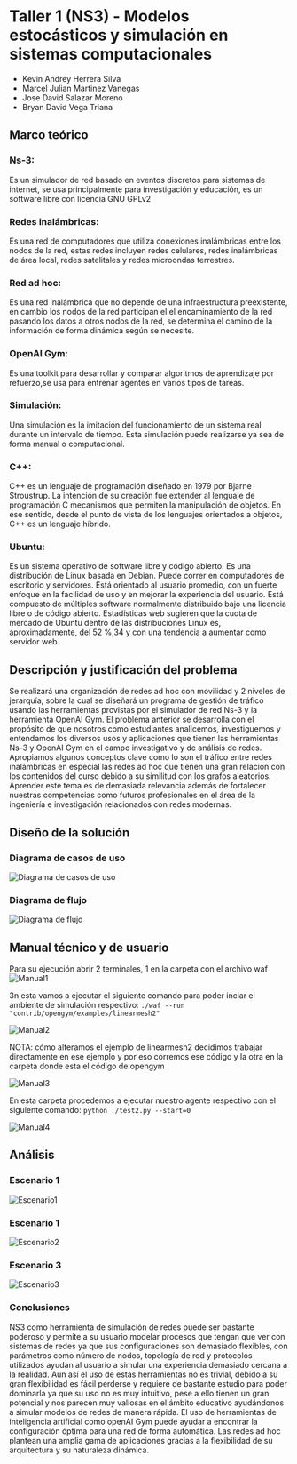 # Taller 1 (NS3) - Modelos estocásticos y simulación en sistemas computacionales 

- Kevin Andrey Herrera Silva
- Marcel Julian Martinez Vanegas
- Jose David Salazar Moreno
- Bryan David Vega Triana

## Marco teórico

### Ns-3:
Es un simulador de red basado en eventos discretos  para sistemas de internet, se usa principalmente para investigación y educación, es un software libre con licencia GNU GPLv2

### Redes inalámbricas:
Es una red de computadores que utiliza conexiones inalámbricas entre los nodos de la red, estas redes incluyen redes celulares, redes inalámbricas de área local, redes satelitales y redes microondas terrestres.

### Red ad hoc:
Es una red inalámbrica que no depende de una infraestructura preexistente, en cambio los nodos de la red participan el el encaminamiento de la red pasando los datos a otros nodos de la red, se determina el camino de la información de forma dinámica según se necesite.

### OpenAI Gym:
Es una toolkit para desarrollar y comparar algoritmos de aprendizaje por refuerzo,se usa para entrenar agentes en varios tipos de tareas.

### Simulación:
Una simulación es la imitación del funcionamiento de un sistema real durante un intervalo de tiempo. Esta simulación puede realizarse ya sea de forma manual o computacional.

### C++:
C++ es un lenguaje de programación diseñado en 1979 por Bjarne Stroustrup. La intención de su creación fue extender al lenguaje de programación C mecanismos que permiten la manipulación de objetos. En ese sentido, desde el punto de vista de los lenguajes orientados a objetos, C++ es un lenguaje híbrido.

### Ubuntu:
Es un sistema operativo de software libre y código abierto. Es una distribución de Linux basada en Debian. Puede correr en computadores de escritorio y servidores. Está orientado al usuario promedio, con un fuerte enfoque en la facilidad de uso y en mejorar la experiencia del usuario. Está compuesto de múltiples software normalmente distribuido bajo una licencia libre o de código abierto. Estadísticas web sugieren que la cuota de mercado de Ubuntu dentro de las distribuciones Linux es, aproximadamente, del 52 %,3​4​ y con una tendencia a aumentar como servidor web.

## Descripción y justificación del problema

Se realizará una organización de redes ad hoc con movilidad y 2 niveles de jerarquía, sobre la cual se diseñará un programa de gestión de tráfico usando las herramientas provistas por el simulador de red Ns-3 y la herramienta OpenAI Gym.
El problema anterior se desarrolla con el propósito de que nosotros como estudiantes analicemos, investiguemos y entendamos los diversos usos y aplicaciones que tienen las herramientas Ns-3 y OpenAI Gym en el campo investigativo y de análisis de redes. Apropiamos algunos conceptos clave como lo son el tráfico entre redes inalámbricas en especial las redes ad hoc que tienen una gran relación con los contenidos del curso debido a su similitud con los grafos aleatorios.
Aprender este tema es de demasiada relevancia además de fortalecer nuestras competencias como futuros profesionales en el área de la ingeniería e investigación relacionados con redes modernas.

## Diseño de la solución

### Diagrama de casos de uso
![Diagrama de casos de uso](https://github.com/estocasticos2020/NS3/blob/master/Casos%20de%20uso.png?raw=true)

### Diagrama de flujo
![Diagrama de flujo](https://github.com/estocasticos2020/NS3/blob/master/Diagrama%20de%20flujo.png?raw=true)

## Manual técnico y de usuario

Para su ejecución abrir 2 terminales, 1 en la carpeta con el archivo waf
![Manual1](https://github.com/estocasticos2020/NS3/blob/master/Manual1.png?raw=true)

3n esta vamos a ejecutar el siguiente comando para poder inciar el ambiente de simulación respectivo: 
`./waf --run "contrib/opengym/examples/linearmesh2"`

![Manual2](https://github.com/estocasticos2020/NS3/blob/master/Manual2.png?raw=true)

NOTA: cómo alteramos el ejemplo de linearmesh2  decidimos trabajar directamente en ese ejemplo y por eso corremos ese código
y la otra en la carpeta donde esta el código de opengym

![Manual3](https://github.com/estocasticos2020/NS3/blob/master/Manual3.png?raw=true)

En esta carpeta procedemos a ejecutar nuestro agente respectivo con el siguiente comando:
`python ./test2.py --start=0`

![Manual4](https://github.com/estocasticos2020/NS3/blob/master/Manual4.png?raw=true)

## Análisis

### Escenario 1

![Escenario1](https://github.com/estocasticos2020/NS3/blob/master/Escenario1.png?raw=true)

### Escenario 1

![Escenario2](https://github.com/estocasticos2020/NS3/blob/master/Escenario2.png?raw=true)

### Escenario 3
![Escenario3](https://github.com/estocasticos2020/NS3/blob/master/Escenario3.png?raw=true)

### Conclusiones

NS3 como herramienta de simulación de redes puede ser bastante poderoso y permite a su usuario modelar procesos que tengan que ver con sistemas de redes ya que sus configuraciones son demasiado flexibles, con parámetros como número de nodos, topología de red y protocolos utilizados ayudan al usuario a simular una experiencia demasiado cercana a la realidad. Aun así el uso de estas herramientas no es trivial, debido a su gran flexibilidad es fácil perderse y requiere de bastante estudio para poder dominarla ya que su uso no es muy intuitivo, pese a ello tienen un gran potencial y nos parecen muy valiosas en el ámbito educativo ayudándonos a simular modelos de redes de manera rápida.
El uso de herramientas de inteligencia artificial como openAI Gym puede ayudar a encontrar la configuración óptima para una red de forma automática.
Las redes ad hoc plantean una amplia gama de aplicaciones gracias a la flexibilidad de su arquitectura y su naturaleza dinámica.
